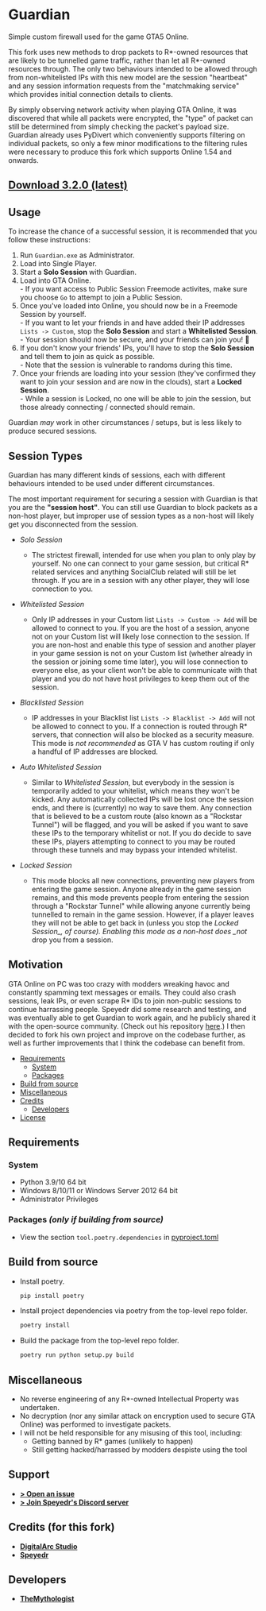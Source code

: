 # Guardian

Simple custom firewall used for the game GTA5 Online.

This fork uses new methods to drop packets to R*-owned resources that are likely to be tunnelled game traffic, rather than let all R*-owned resources through. The only two behaviours intended to be allowed through from non-whitelisted IPs with this new model are the session "heartbeat" and any session information requests from the "matchmaking service" which provides initial connection details to clients.

By simply observing network activity when playing GTA Online, it was discovered that while all packets were encrypted, the "type" of packet can still be determined from simply checking the packet's payload size. Guardian already uses PyDivert which conveniently supports filtering on individual packets, so only a few minor modifications to the filtering rules were necessary to produce this fork which supports Online 1.54 and onwards.

## [Download 3.2.0 (latest)](https://github.com/TheMythologist/guardian/releases/tag/3.2.0)

## Usage

To increase the chance of a successful session, it is recommended that you follow these instructions:

1. Run `Guardian.exe` as Administrator.
2. Load into Single Player.
3. Start a **Solo Session** with Guardian.
4. Load into GTA Online.  
\- If you want access to Public Session Freemode activites, make sure you choose `Go` to attempt to join a Public Session.
5. Once you've loaded into Online, you should now be in a Freemode Session by yourself.  
\- If you want to let your friends in and have added their IP addresses `Lists -> Custom`, stop the **Solo Session** and start a **Whitelisted Session**.  
\- Your session should now be secure, and your friends can join you! 🎉
6. If you don't know your friends' IPs, you'll have to stop the **Solo Session** and tell them to join as quick as possible.  
\- Note that the session is vulnerable to randoms during this time.
7. Once your friends are loading into your session (they've confirmed they want to join your session and are now in the clouds), start a **Locked Session**.  
\- While a session is Locked, no one will be able to join the session, but those already connecting / connected should remain.

Guardian *may* work in other circumstances / setups, but is less likely to produce secured sessions.

## Session Types

Guardian has many different kinds of sessions, each with different behaviours intended to be used under different circumstances.

The most important requirement for securing a session with Guardian is that you are the **"session host"**. You can still use Guardian to block packets as a non-host player, but improper use of session types as a non-host will likely get you disconnected from the session.

- *Solo Session*
  - The strictest firewall, intended for use when you plan to only play by yourself. No one can connect to your game session, but critical R* related services and anything SocialClub related will still be let through. If you are in a session with any other player, they will lose connection to you.

- *Whitelisted Session*
  - Only IP addresses in your Custom list `Lists -> Custom -> Add` will be allowed to connect to you. If you are the host of a session, anyone not on your Custom list will likely lose connection to the session. If you are non-host and enable this type of session and another player in your game session is not on your Custom list (whether already in the session or joining some time later), you will lose connection to everyone else, as your client won't be able to communicate with that player and you do not have host privileges to keep them out of the session.

- *Blacklisted Session*
  - IP addresses in your Blacklist list `Lists -> Blacklist -> Add` will not be allowed to connect to you. If a connection is routed through R\* servers, that connection will also be blocked as a security measure. This mode is *not recommended* as GTA V has custom routing if only a handful of IP addresses are blocked.

- *Auto Whitelisted Session*
  - Similar to *Whitelisted Session*, but everybody in the session is temporarily added to your whitelist, which means they won't be kicked. Any automatically collected IPs will be lost once the session ends, and there is (currently) no way to save them. Any connection that is believed to be a custom route (also known as a "Rockstar Tunnel") will be flagged, and you will be asked if you want to save these IPs to the temporary whitelist or not. If you do decide to save these IPs, players attempting to connect to you may be routed through these tunnels and may bypass your intended whitelist.

- *Locked Session*
  - This mode blocks all new connections, preventing new players from entering the game session. Anyone already in the game session remains, and this mode prevents people from entering the session through a "Rockstar Tunnel" while allowing anyone currently being tunnelled to remain in the game session. However, if a player leaves they will not be able to get back in (unless you stop the *Locked Session_, of course). Enabling this mode as a non-host does _not* drop you from a session.

## Motivation

GTA Online on PC was too crazy with modders wreaking havoc and constantly spamming text messages or emails. They could also crash sessions, leak IPs, or even scrape R* IDs to join non-public sessions to continue harrassing people. Speyedr did some research and testing, and was eventually able to get Guardian to work again, and he publicly shared it with the open-source community. (Check out his repository [here](https://gitlab.com/Speyedr/guardian-fastload-fix).) I then decided to fork his own project and improve on the codebase further, as well as further improvements that I think the codebase can benefit from.

- [Requirements](#requirements)
  - [System](#system)
  - [Packages](#packages-only-if-building-from-source)
- [Build from source](#build-from-source)
- [Miscellaneous](#miscellaneous)
- [Credits](#credits-for-this-fork)
  - [Developers](#developers)
- [License](LICENSE)

## Requirements

### System

- Python 3.9/10 64 bit
- Windows 8/10/11 or Windows Server 2012 64 bit
- Administrator Privileges

### Packages *(only if building from source)*

- View the section `tool.poetry.dependencies` in [pyproject.toml](pyproject.toml)

## Build from source

- Install poetry.

  ```bash
  pip install poetry
  ```

- Install project dependencies via poetry from the top-level repo folder.

  ```bash
  poetry install
  ```

- Build the package from the top-level repo folder.

  ```bash
  poetry run python setup.py build
  ```

## Miscellaneous

- No reverse engineering of any R*-owned Intellectual Property was undertaken.
- No decryption (nor any similar attack on encryption used to secure GTA Online) was performed to investigate packets.
- I will not be held responsible for any misusing of this tool, including:
  - Getting banned by R* games (unlikely to happen)
  - Still getting hacked/harrassed by modders despiste using the tool

## Support

- [**> Open an issue**](https://github.com/TheMythologist/guardian/issues/new)
- [**> Join Speyedr's Discord server**](https://discord.gg/6FzKCh4j4v)

## Credits (for this fork)

- [**DigitalArc Studio**](https://gitlab.com/digitalarc/guardian)
- [**Speyedr**](https://gitlab.com/Speyedr/guardian-fastload-fix)

## Developers

- [**TheMythologist**](https://github.com/TheMythologist)
